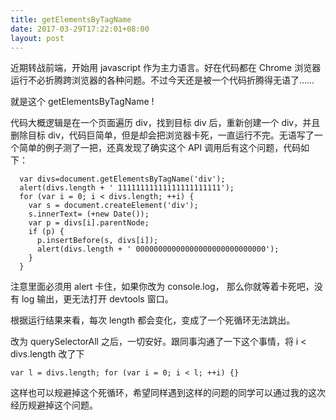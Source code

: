 ```yaml
---
title: getElementsByTagName
date: 2017-03-29T17:22:01+08:00
layout: post
---
```


近期转战前端，开始用 javascript 作为主力语言。好在代码都在 Chrome 浏览器运行不必折腾跨浏览器的各种问题。不过今天还是被一个代码折腾得无语了……

就是这个 getElementsByTagName !

代码大概逻辑是在一个页面遍历 div，找到目标 div 后，重新创建一个 div，并且删除目标 div，代码巨简单，但是却会把浏览器卡死，一直运行不完。无语写了一个简单的例子测了一把，还真发现了确实这个 API 调用后有这个问题，代码如下：

```
  var divs=document.getElementsByTagName('div');
  alert(divs.length + ' 11111111111111111111111');
  for (var i = 0; i < divs.length; ++i) {
    var s = document.createElement('div');
    s.innerText= (+new Date());
    var p = divs[i].parentNode;
    if (p) {
      p.insertBefore(s, divs[i]);
      alert(divs.length + ' 00000000000000000000000000000');
    }
  }
```

注意里面必须用 alert 卡住，如果你改为 console.log， 那么你就等着卡死吧，没有 log 输出，更无法打开 devtools 窗口。


根据运行结果来看，每次 length 都会变化，变成了一个死循环无法跳出。

改为 querySelectorAll 之后，一切安好。跟同事沟通了一下这个事情，将 i < divs.length 改了下
```
var l = divs.length; for (var i = 0; i < l; ++i) {}
```

这样也可以规避掉这个死循环，希望同样遇到这样的问题的同学可以通过我的这次经历规避掉这个问题。
